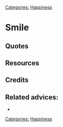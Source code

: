 [Categories:](../Categories/index.md) [Happiness](../Categories/Happiness.md)
# Smile



## Quotes

## Resources

## Credits

## Related advices:

- 

[Categories:](../Categories/index.md) [Happiness](../Categories/Happiness.md)